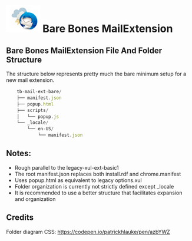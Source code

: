 # ![Thunderstorm icon] Bare Bones MailExtension

## Bare Bones MailExtension File And Folder Structure

The structure below represents pretty much the bare minimum setup
for a new mail extension.

```js
	tb-mail-ext-bare/
	├── manifest.json
	├── popup.html
	├── scripts/
	│   └── popup.js
	└── _locale/
	    └── en-US/
	        └── manifest.json
```

## Notes:

- Rough parallel to the legacy-xul-ext-basic1
- The root manifest.json replaces both install.rdf and chrome.manifest
- Uses popup.html as equivalent to legacy options.xul
- Folder organization is currently not strictly defined except _locale
- It is recommended to use a better structure that facilitates expansion and organization

## Credits

Folder diagram CSS: https://codepen.io/patrickhlauke/pen/azbYWZ

[Thunderstorm icon]:/rep-resources/images/thunderstorm.png